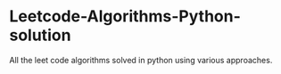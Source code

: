 # Leetcode-Algorithms-Python-solution
All the leet code algorithms solved in python using various approaches.
